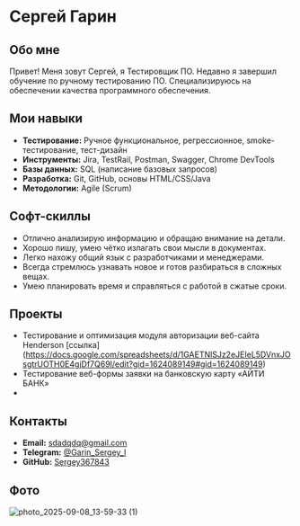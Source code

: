 # Сергей Гарин 

## Обо мне

Привет! Меня зовут Сергей, я Тестировщик ПО. Недавно я завершил обучение по ручному тестированию ПО. Специализируюсь на обеспечении качества программного обеспечения.

## Мои навыки
*   **Тестирование:** Ручное функциональное, регрессионное, smoke-тестирование, тест-дизайн
*   **Инструменты:** Jira, TestRail, Postman, Swagger, Chrome DevTools
*   **Базы данных:** SQL (написание базовых запросов)
*   **Разработка:** Git, GitHub, основы HTML/CSS/Java
*   **Методологии:** Agile (Scrum)
  
## Софт-скиллы 
* Отлично анализирую информацию и обращаю внимание на детали.
* Хорошо пишу, умею чётко излагать свои мысли в документах.
* Легко нахожу общий язык с разработчиками и менеджерами.
* Всегда стремлюсь узнавать новое и готов разбираться в сложных вещах.
* Умею планировать время и справляться с работой в сжатые сроки.

## Проекты
* Тестирование и оптимизация модуля авторизации веб-сайта Henderson [ссылка] (https://docs.google.com/spreadsheets/d/1GAETNlSJz2eJEIeL5DVnxJOsgtrUOTH0E4gjDf7Q69I/edit?gid=1624089149#gid=1624089149)
* Тестирование веб-формы заявки на банковскую карту «АЙТИ БАНК»
* 
## Контакты

*   **Email:** sdadqdq@gmail.com
*   **Telegram:** [@Garin_Sergey_I](https://t.me/Garin_Sergey_I)
*   **GitHub:** [Sergey367843](https://github.com/Sergey367843)

## Фото

![photo_2025-09-08_13-59-33 (1)](https://github.com/user-attachments/assets/18791db6-996b-470a-bcb6-c2b94ac23d0d)
